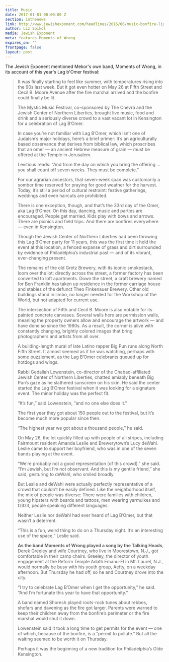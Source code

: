 ```yaml
---
title: Music
date: 2017-01-01 00:00:00 Z
section: inthenews
link: http://www.jewishexponent.com/headlines/2016/06/music-bonfire-light-up-kensington-for-lag-b-omer
author: Liz Spikol
media: Jewish Exponent
meta: features Moments of Wrong
expires_on: ''
frontpage: false
layout: post
---
```


The Jewish Exponent mentioned Mekor's own band, Moments of Wrong, in its account of this year's Lag b'Omer festival:

>It was finally starting to feel like summer, with temperatures rising into the 90s last week. But it got even hotter on May 26 at Fifth Street and Cecil B. Moore Avenue after the fire marshal arrived and the bonfire could finally be lit. 
>  
> The Mystic Music Festival, co-sponsored by The Chevra and the Jewish Center of Northern Liberties, brought live music, food and drink and a seriously diverse crowd to a vast vacant lot in Kensington for a celebration of Lag B’Omer.
>  
> In case you’re not familiar with Lag B’Omer, which isn’t one of Judaism’s major holidays, here’s a brief primer: It’s an agriculturally based observance that derives from biblical law, which proscribes that an omer — an ancient Hebrew measure of grain — must be offered at the Temple in Jerusalem. 
>  
> Leviticus reads: “And from the day on which you bring the offering … you shall count off seven weeks. They must be complete.” 
>  
> For our agrarian ancestors, that seven-week span was customarily a somber time reserved for praying for good weather for the harvest. Today, it’s still a period of cultural restraint: festive gatherings, weddings and even haircuts are prohibited.
>  
> There is one exception, though, and that’s the 33rd day of the Omer, aka Lag B’Omer. On this day, dancing, music and parties are encouraged. People get married. Kids play with bows and arrows. There are picnics and field trips. And there are bonfires everywhere — even in Kensington.
>  
> Though the Jewish Center of Northern Liberties had been throwing this Lag B’Omer party for 11 years, this was the first time it held the event at this location, a fenced expanse of grass and dirt surrounded by evidence of Philadelphia’s industrial past — and of its vibrant, ever-changing present. 
>  
> The remains of the old Gretz Brewery, with its iconic smokestack, loom over the lot; directly across the street, a former factory has been converted to loft apartments. Down the street, a craft brewery named for Ben Franklin has taken up residence in the former carriage house and stables of the defunct Theo Finkenauer Brewery. Other old buildings stand in limbo, no longer needed for the Workshop of the World, but not adapted for current use.
>  
> The intersection of Fifth and Cecil B. Moore is also notable for its painted concrete canvases. Several walls here are permission walls, meaning the property owners allow and encourage the artwork — and have done so since the 1980s. As a result, the corner is alive with constantly changing, brightly colored images that bring photographers and artists from all over. 
>  
> A building-length mural of late Latino rapper Big Pun runs along North Fifth Street. It almost seemed as if he was watching, perhaps with some puzzlement, as the Lag B’Omer celebrants queued up for hotdogs and wings.
>  
> Rabbi Gedaliah Lowenstein, co-director of the Chabad-affiliated Jewish Center of Northern Liberties, chatted amiably beneath Big Pun’s gaze as he slathered sunscreen on his skin. He said the center started the Lag B’Omer festival when it was looking for a signature event. The minor holiday was the perfect fit.
>  
> “It’s fun,” said Lowenstein, “and no one else does it.”
>  
> The first year they got about 150 people out to the festival, but it’s become much more popular since then.
>  
> “The highest year we got about a thousand people,” he said.
>  
> On May 26, the lot quickly filled up with people of all stripes, including Fairmount resident Amanda Leslie and Brewerytown’s Lucy deWahl. Leslie came to support her boyfriend, who was in one of the seven bands playing at the event. 
>  
> “We’re probably not a good representation [of this crowd],” she said. “I’m Jewish, but I’m not observant. And this is my gentile friend,” she said, gesturing to deWahl, who smiled broadly. 
>  
> But Leslie and deWahl were actually perfectly representative of a crowd that couldn’t be easily defined. Like the neighborhood itself, the mix of people was diverse: There were families with children, young hipsters with beards and tattoos, men wearing yarmulkes and tzitzit, people speaking different languages. 
>  
> Neither Leslie nor deWahl had ever heard of Lag B’Omer, but that wasn’t a deterrent.
>  
> “This is a fun, weird thing to do on a Thursday night. It’s an interesting use of the space,” Leslie said. 
>  
> **As the band Moments of Wrong played a song by the Talking Heads**, Derek Greeley and wife Courtney, who live in Moorestown, N.J., got comfortable in their camp chairs. Greeley, the director of youth engagement at the Reform Temple Adath Emanu-El in Mt. Laurel, N.J., would normally be busy with his youth group, Aefty, on a weekday afternoon. But Thursday he had off, so he and Courtney drove into the city. 
>  
> “I try to celebrate Lag B’Omer when I get the opportunity,” he said. “And I’m fortunate this year to have that opportunity.”
>  
> A band named Shoresh played roots-rock tunes about rebbes, shofars and davening as the fire got larger. Parents were warned to keep their children away from the bonfire’s perimeter or the fire marshal would shut it down. 
>  
> Lowenstein said it took a long time to get permits for the event — one of which, because of the bonfire, is a “permit to pollute.” But all the waiting seemed to be worth it on Thursday.
>  
> Perhaps it was the beginning of a new tradition for Philadelphia’s Olde Kensington.  
